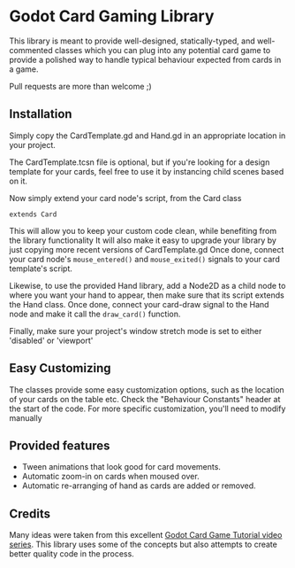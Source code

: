 # Godot Card Gaming Library

This library is meant to provide well-designed, statically-typed, and well-commented classes which you can plug into any potential card game to provide a polished way to handle typical behaviour expected from cards in a game.

Pull requests are more than welcome ;)

## Installation

Simply copy the CardTemplate.gd and Hand.gd in an appropriate location in your project.

The CardTemplate.tcsn file is optional, but if you're looking for a design template for your cards, feel free to use it by instancing child scenes based on it.

Now simply extend your card node's script, from the Card class

    extends Card

This will allow you to keep your custom code clean, while benefiting from the library functionality
It will also make it easy to upgrade your library by just copying more recent versions of CardTemplate.gd
Once done, connect your card node's `mouse_entered()` and `mouse_exited()` signals to your card template's script.

Likewise, to use the provided Hand library, add a Node2D as a child node to where you want your hand to appear, then make sure that its script extends the Hand class.
Once done, connect your card-draw signal to the Hand node and make it call the `draw_card()` function.

Finally, make sure your project's window stretch mode is set to either 'disabled' or 'viewport'

## Easy Customizing

The classes provide some easy customization options, such as the location of your cards on the table etc.
Check the "Behaviour Constants" header at the start of the code.
For more specific customization, you'll need to modify manually


## Provided features

* Tween animations that look good for card movements.
* Automatic zoom-in on cards when moused over.
* Automatic re-arranging of hand as cards are added or removed.

## Credits

Many ideas were taken from this excellent [Godot Card Game Tutorial video series](https://www.youtube.com/watch?v=WjT5sLMD7Kw). This library uses some of the concepts but also attempts to create better quality code in the process.